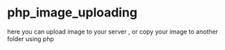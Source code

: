 # php_image_uploading
here you can upload image to your server , or copy your image to another folder using php
